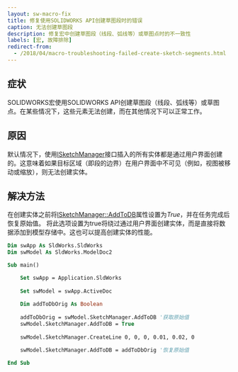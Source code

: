 ```yaml
---
layout: sw-macro-fix
title: 修复使用SOLIDWORKS API创建草图段时的错误
caption: 无法创建草图段
description: 修复宏中创建草图段（线段、弧线等）或草图点时的不一致性
labels: [宏, 故障排除]
redirect-from:
  - /2018/04/macro-troubleshooting-failed-create-sketch-segments.html
---
```

## 症状

SOLIDWORKS宏使用SOLIDWORKS API创建草图段（线段、弧线等）或草图点。在某些情况下，这些元素无法创建，而在其他情况下可以正常工作。

## 原因

默认情况下，使用[ISketchManager](https://help.solidworks.com/2016/English/api/sldworksapi/SOLIDWORKS.Interop.sldworks~SOLIDWORKS.Interop.sldworks.ISketchManager.html)接口插入的所有实体都是通过用户界面创建的。这意味着如果目标区域（即段的边界）在用户界面中不可见（例如，视图被移动或缩放），则无法创建实体。

## 解决方法

在创建实体之前将[ISketchManager::AddToDB](https://help.solidworks.com/2016/english/api/sldworksapi/solidworks.interop.sldworks~solidworks.interop.sldworks.isketchmanager~addtodb.html)属性设置为*True*，并在任务完成后恢复原始值。
将此选项设置为true将绕过通过用户界面创建实体，而是直接将数据添加到模型存储中。这也可以提高创建实体的性能。

~~~ vb
Dim swApp As SldWorks.SldWorks
Dim swModel As SldWorks.ModelDoc2

Sub main()

    Set swApp = Application.SldWorks
    
    Set swModel = swApp.ActiveDoc
    
    Dim addToDbOrig As Boolean
    
    addToDbOrig = swModel.SketchManager.AddToDB '获取原始值
    swModel.SketchManager.AddToDB = True
    
    swModel.SketchManager.CreateLine 0, 0, 0, 0.01, 0.02, 0

    swModel.SketchManager.AddToDB = addToDbOrig '恢复原始值
    
End Sub
~~~